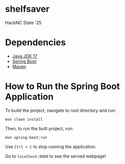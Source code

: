 # shelfsaver
HackNC State '25
# Dependencies
- [Java JDK 17](https://www.oracle.com/java/technologies/javase/jdk17-archive-downloads.html)
- [Spring Boot](https://spring.io/projects/spring-boot)
- [Maven](https://maven.apache.org/)
# How to Run the Spring Boot Application
To build the project, navigate to root directory and run:
```
mvn clean install
```
Then, to run the built project, run:
```
mvn spring-boot:run
```
Use ```Ctrl + C``` to stop running the application.

Go to ```localhost:8080``` to see the served webpage!
